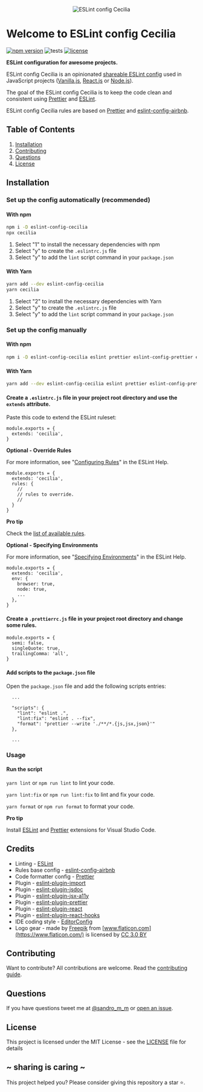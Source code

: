 <p align="center"><img src="https://i.imgur.com/De2l7rX.png" alt="ESLint config Cecilia" /></p>

# Welcome to ESLint config Cecilia

[![npm version](https://badge.fury.io/js/eslint-config-cecilia.svg)](https://badge.fury.io/js/eslint-config-cecilia)
![tests](https://github.com/SandroMiguel/eslint-config-cecilia/actions/workflows/tests.yml/badge.svg)
[![license](https://img.shields.io/badge/License-MIT-blue.svg?style=flat)](LICENSE)

**ESLint configuration for awesome projects.**

ESLint config Cecilia is an opinionated
[shareable ESLint config](http://eslint.org/docs/developer-guide/shareable-configs.html)
used in JavaScript projects ([Vanilla.js](http://vanilla-js.com/),
[React.js](https://reactjs.org/) or [Node.js](https://nodejs.org/)).

The goal of the ESLint config Cecilia is to keep the code clean and consistent
using [Prettier](https://www.npmjs.com/package/prettier) and
[ESLint](https://eslint.org/).

ESLint config Cecilia rules are based on [Prettier](https://www.npmjs.com/package/prettier) and [eslint-config-airbnb](https://www.npmjs.com/package/eslint-config-airbnb).

## Table of Contents

1. [Installation](#installation)
1. [Contributing](#contributing)
1. [Questions](#questions)
1. [License](#license)

## Installation

### Set up the config automatically (recommended)

#### With npm

```sh
npm i -D eslint-config-cecilia
npx cecilia
```

1. Select "1" to install the necessary dependencies with npm
1. Select "y" to create the `.eslintrc.js` file
1. Select "y" to add the `lint` script command in your `package.json`

#### With Yarn

```sh
yarn add --dev eslint-config-cecilia
yarn cecilia
```

1. Select "2" to install the necessary dependencies with Yarn
1. Select "y" to create the `.eslintrc.js` file
1. Select "y" to add the `lint` script command in your `package.json`

### Set up the config manually

#### With npm

```sh
npm i -D eslint-config-cecilia eslint prettier eslint-config-prettier eslint-plugin-prettier eslint-config-airbnb eslint-plugin-import eslint-plugin-jsdoc eslint-plugin-jsx-a11y eslint-plugin-react eslint-plugin-react-hooks eslint-plugin-unicorn
```

#### With Yarn

```sh
yarn add --dev eslint-config-cecilia eslint prettier eslint-config-prettier eslint-plugin-prettier eslint-config-airbnb eslint-plugin-import eslint-plugin-jsdoc eslint-plugin-jsx-a11y eslint-plugin-react eslint-plugin-react-hooks eslint-plugin-unicorn
```

#### Create a `.eslintrc.js` file in your project root directory and use the `extends` attribute.

Paste this code to extend the ESLint ruleset:

```
module.exports = {
  extends: 'cecilia',
}
```

**Optional - Override Rules**

For more information, see "[Configuring Rules](https://eslint.org/docs/user-guide/configuring#configuring-rules)" in the ESLint Help.

```
module.exports = {
  extends: 'cecilia',
  rules: {
    //
    // rules to override.
    //
  }
}
```

**Pro tip**

Check the [list of available rules](https://eslint.org/docs/rules/).

**Optional - Specifying Environments**

For more information, see "[Specifying Environments](https://eslint.org/docs/user-guide/configuring#specifying-environments)" in the ESLint Help.

```
module.exports = {
  extends: 'cecilia',
  env: {
    browser: true,
    node: true,
    ...
  },
}
```

#### Create a `.prettierrc.js` file in your project root directory and change some rules.

```
module.exports = {
  semi: false,
  singleQuote: true,
  trailingComma: 'all',
}
```

#### Add scripts to the `package.json` file

Open the `package.json` file and add the following scripts entries:

```
  ...

  "scripts": {
    "lint": "eslint .",
    "lint:fix": "eslint . --fix",
    "format": "prettier --write './**/*.{js,jsx,json}'"
  },

  ...
```

### Usage

#### Run the script

`yarn lint` or `npm run lint` to lint your code.

`yarn lint:fix` or `npm run lint:fix` to lint and fix your code.

`yarn format` or `npm run format` to format your code.

**Pro tip**

Install
[ESLint](https://marketplace.visualstudio.com/items?itemName=dbaeumer.vscode-eslint)
and
[Prettier](https://marketplace.visualstudio.com/items?itemName=esbenp.prettier-vscode)
extensions for Visual Studio Code.

## Credits

- Linting - [ESLint](https://eslint.org/)
- Rules base config -
  [eslint-config-airbnb](https://www.npmjs.com/package/eslint-config-airbnb)
- Code formatter config - [Prettier](https://www.npmjs.com/package/prettier)
- Plugin -
  [eslint-plugin-import](https://www.npmjs.com/package/eslint-plugin-import)
- Plugin -
  [eslint-plugin-jsdoc](https://www.npmjs.com/package/eslint-plugin-jsdoc)
- Plugin -
  [eslint-plugin-jsx-a11y](https://www.npmjs.com/package/eslint-plugin-jsx-a11y)
- Plugin -
  [eslint-plugin-prettier](https://www.npmjs.com/package/eslint-plugin-prettier)
- Plugin -
  [eslint-plugin-react](https://www.npmjs.com/package/eslint-plugin-react)
- Plugin -
  [eslint-plugin-react-hooks](https://www.npmjs.com/package/eslint-plugin-react-hooks)
- IDE coding style - [EditorConfig](https://editorconfig.org/)
- Logo gear - made by [Freepik](http://www.freepik.com) from
  [www.flaticon.com](https://www.flaticon.com/) is licensed by
  [CC 3.0 BY](http://creativecommons.org/licenses/by/3.0/)

## Contributing

Want to contribute? All contributions are welcome. Read the
[contributing guide](CONTRIBUTING.md).

## Questions

If you have questions tweet me at [@sandro_m_m](https://twitter.com/sandro_m_m)
or [open an issue](../../issues/new).

## License

This project is licensed under the MIT License - see the [LICENSE](LICENSE) file
for details

## ~ sharing is caring ~

This project helped you? Please consider giving this repository a star :star:.
